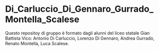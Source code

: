 # Di_Carluccio_Di_Gennaro_Gurrado_Montella_Scalese
Questo repositoy di gruppo è formato dagli alunni del liceo statale Gian Battista Vico: Antonio Di Carluccio, Lorenzo Di Gennaro, Andrea Gurrado, Renato Montella, Luca Scalese.

